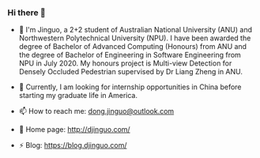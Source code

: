 ### Hi there 👋

- 🔭 I'm Jinguo, a 2+2 student of Australian National University (ANU) and Northwestern Polytechnical University (NPU). I have been awarded the degree of Bachelor of Advanced Computing (Honours) from ANU and the degree of Bachelor of Engineering in Software Engineering from NPU in July 2020. My honours project is Multi-view Detection for Densely Occluded Pedestrian supervised by Dr Liang Zheng in ANU.

- 🌱 Currently, I am looking for internship opportunities in China before starting my graduate life in America.

- 📫 How to reach me: dong.jinguo@outlook.com

- 🤔 Home page: http://djinguo.com/

- ⚡ Blog: https://blog.djinguo.com/

<!--
**femj007/femj007** is a ✨ _special_ ✨ repository because its `README.md` (this file) appears on your GitHub profile.

Here are some ideas to get you started:

- 🔭 I’m currently working on ...
- 🌱 I’m currently learning ...
- 👯 I’m looking to collaborate on ...
- 🤔 I’m looking for help with ...
- 💬 Ask me about ...
- 📫 How to reach me: ...
- 😄 Pronouns: ...
- ⚡ Fun fact: ...
-->
